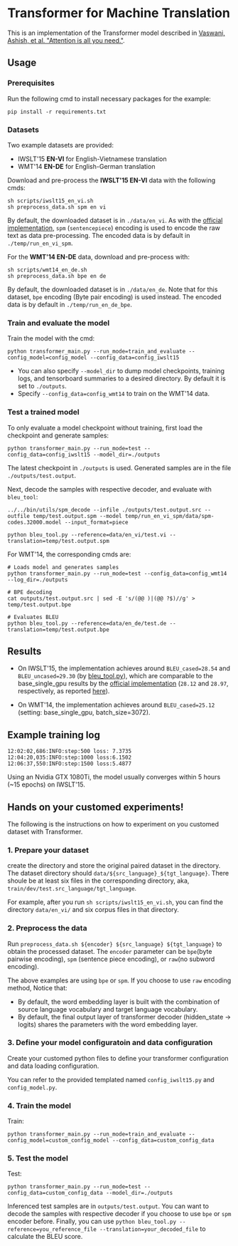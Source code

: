 # Transformer for Machine Translation #

This is an implementation of the Transformer model described in [Vaswani, Ashish, et al. "Attention is all you need."](http://papers.nips.cc/paper/7181-attention-is-all-you-need.pdf).

## Usage ##

### Prerequisites ###

Run the following cmd to install necessary packages for the example: 
```
pip install -r requirements.txt
```

### Datasets ###

Two example datasets are provided:
- IWSLT'15 **EN-VI** for English-Vietnamese translation
- WMT'14 **EN-DE** for English-German translation

Download and pre-process the **IWSLT'15 EN-VI** data with the following cmds: 
```
sh scripts/iwslt15_en_vi.sh 
sh preprocess_data.sh spm en vi
```
By default, the downloaded dataset is in `./data/en_vi`. 
As with the [official implementation](https://github.com/tensorflow/tensor2tensor/blob/master/tensor2tensor/models/transformer.py), `spm` (`sentencepiece`) encoding is used to encode the raw text as data pre-processing. The encoded data is by default in `./temp/run_en_vi_spm`. 

For the **WMT'14 EN-DE** data, download and pre-process with:
```
sh scripts/wmt14_en_de.sh
sh preprocess_data.sh bpe en de
```

By default, the downloaded dataset is in `./data/en_de`.
Note that for this dataset, `bpe` encoding (Byte pair encoding) is used instead. The encoded data is by default in `./temp/run_en_de_bpe`. 

### Train and evaluate the model ###

Train the model with the cmd:
```
python transformer_main.py --run_mode=train_and_evaluate --config_model=config_model --config_data=config_iwslt15
```
* You can also specify `--model_dir` to dump model checkpoints, training logs, and tensorboard summaries to a desired directory. By default it is set to `./outputs`. 
* Specify `--config_data=config_wmt14` to train on the WMT'14 data.

### Test a trained model ###

To only evaluate a model checkpoint without training, first load the checkpoint and generate samples: 
```
python transformer_main.py --run_mode=test --config_data=config_iwslt15 --model_dir=./outputs
```
The latest checkpoint in `./outputs` is used. Generated samples are in the file `./outputs/test.output`. 

Next, decode the samples with respective decoder, and evaluate with `bleu_tool`:
```
../../bin/utils/spm_decode --infile ./outputs/test.output.src --outfile temp/test.output.spm --model temp/run_en_vi_spm/data/spm-codes.32000.model --input_format=piece 

python bleu_tool.py --reference=data/en_vi/test.vi --translation=temp/test.output.spm
```

For WMT'14, the corresponding cmds are:
```
# Loads model and generates samples
python transformer_main.py --run_mode=test --config_data=config_wmt14 --log_dir=./outputs

# BPE decoding
cat outputs/test.output.src | sed -E 's/(@@ )|(@@ ?$)//g' > temp/test.output.bpe

# Evaluates BLEU
python bleu_tool.py --reference=data/en_de/test.de --translation=temp/test.output.bpe
```

## Results

* On IWSLT'15, the implementation achieves around `BLEU_cased=28.54` and `BLEU_uncased=29.30` (by [bleu_tool.py](./bleu_tool.py)), which are comparable to the base_single_gpu results by the [official implementation](https://github.com/tensorflow/tensor2tensor/blob/master/tensor2tensor/models/transformer.py) (`28.12` and `28.97`, respectively, as reported [here](https://github.com/tensorflow/tensor2tensor/pull/611)).

* On WMT'14, the implementation achieves around `BLEU_cased=25.12` (setting: base_single_gpu, batch_size=3072).


## Example training log

```
12:02:02,686:INFO:step:500 loss: 7.3735
12:04:20,035:INFO:step:1000 loss:6.1502
12:06:37,550:INFO:step:1500 loss:5.4877
```
Using an Nvidia GTX 1080Ti, the model usually converges within 5 hours (~15 epochs) on IWSLT'15.


## Hands on your customed experiments!

The following is the instructions on how to experiment on you customed dataset with Transformer.

### 1. Prepare your dataset

create the directory and store the original paired dataset in the directory. The dataset directory should 
`data/${src_language}_${tgt_language}`. There shoule be at least six files in the corresponding directory,
aka, `train/dev/test.src_language/tgt_language`. 

For example, after you run `sh scripts/iwslt15_en_vi.sh`, you can find the directory `data/en_vi/` and
six corpus files in that directory.

### 2. Preprocess the data

Run `preprocess_data.sh ${encoder} ${src_language} ${tgt_language}` to obtain the processed dataset.
The `encoder` parameter can be `bpe`(byte pairwise encoding), `spm` (sentence piece encoding), or
`raw`(no subword encoding).

The above examples are using `bpe` or `spm`. If you choose to use `raw` encoding method, Notice that:

- By default, the word embedding layer is built with the combination of source language vocabulary and target language vocabulary.
- By default, the final output layer of transformer decoder (hidden_state -> logits) shares the parameters with the word embedding layer.

### 3. Define your model configuratoin and data configuration

Create your customed python files to define your transformer configuration and data loading configuration.

You can refer to the provided templated named `config_iwslt15.py` and `config_model.py`.

### 4. Train the model

Train:
```
python transformer_main.py --run_mode=train_and_evaluate --config_model=custom_config_model --config_data=custom_config_data

```

### 5. Test the model
Test:
```
python transformer_main.py --run_mode=test --config_data=custom_config_data --model_dir=./outputs
```

Inferenced test samples are in `outputs/test.output`.
You can want to decode the samples with respective decoder if you choose to use `bpe` or `spm` encoder before.
Finally, you can use
`python bleu_tool.py --reference=you_reference_file --translation=your_decoded_file` to calculate the BLEU score.
